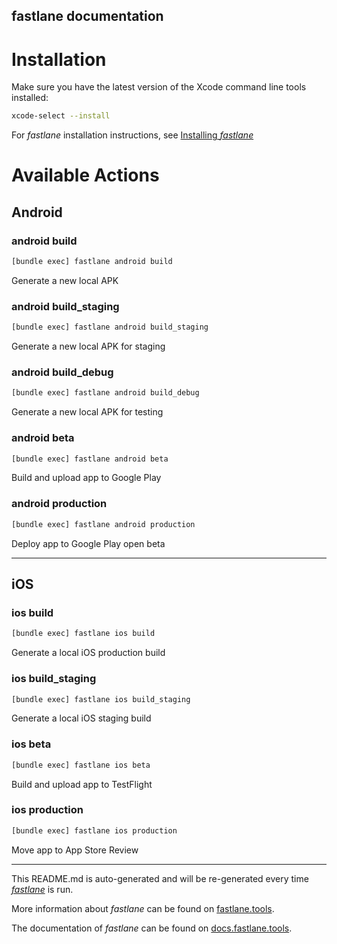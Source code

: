 ## fastlane documentation

# Installation

Make sure you have the latest version of the Xcode command line tools installed:

```sh
xcode-select --install
```

For _fastlane_ installation instructions, see [Installing _fastlane_](https://docs.fastlane.tools/#installing-fastlane)

# Available Actions

## Android

### android build

```sh
[bundle exec] fastlane android build
```

Generate a new local APK

### android build_staging

```sh
[bundle exec] fastlane android build_staging
```

Generate a new local APK for staging

### android build_debug

```sh
[bundle exec] fastlane android build_debug
```

Generate a new local APK for testing

### android beta

```sh
[bundle exec] fastlane android beta
```

Build and upload app to Google Play

### android production

```sh
[bundle exec] fastlane android production
```

Deploy app to Google Play open beta

---

## iOS

### ios build

```sh
[bundle exec] fastlane ios build
```

Generate a local iOS production build

### ios build_staging

```sh
[bundle exec] fastlane ios build_staging
```

Generate a local iOS staging build

### ios beta

```sh
[bundle exec] fastlane ios beta
```

Build and upload app to TestFlight

### ios production

```sh
[bundle exec] fastlane ios production
```

Move app to App Store Review

---

This README.md is auto-generated and will be re-generated every time [_fastlane_](https://fastlane.tools) is run.

More information about _fastlane_ can be found on [fastlane.tools](https://fastlane.tools).

The documentation of _fastlane_ can be found on [docs.fastlane.tools](https://docs.fastlane.tools).

